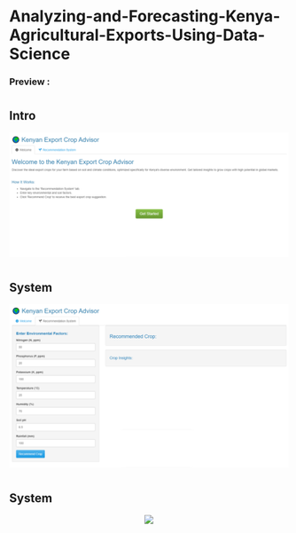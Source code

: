 # Analyzing-and-Forecasting-Kenya-Agricultural-Exports-Using-Data-Science

### Preview :

#

## Intro
<div align="center">
<img  src="Documentation/Intro.png"/>
</div>

#

## System
<div align="center">
<img src="Documentation/Dashboard.png"/>
</div>

#

## System
<div align="center">
<img src="Documentation/CashCropModel.html"/>
</div>

